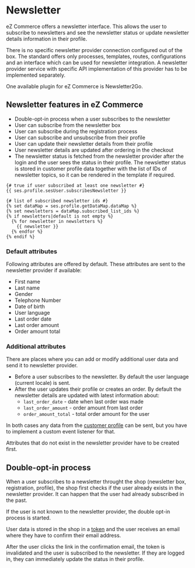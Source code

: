 # Newsletter

eZ Commerce offers a newsletter interface. This allows the user to subscribe to newsletters
and see the newsletter status or update newsletter details information in their profile.

There is no specific newsletter provider connection configured out of the box.
The standard offers only processes, templates, routes, configurations and an interface which can be used for newsletter integration.
A newsletter provider service with specific API implementation of this provider has to be implemented separately.

One available plugin for eZ Commerce is Newsletter2Go.

## Newsletter features in eZ Commerce

- Double-opt-in process when a user subscribes to the newsletter
- User can subscribe from the newsletter box
- User can subscribe during the registration process
- User can subscribe and unsubscribe from their profile
- User can update their newsletter details from their profile
- User newsletter details are updated after ordering in the checkout
- The newsletter status is fetched from the newsletter provider after the login and the user sees the status in their profile.
The newsletter status is stored in customer profile data together with the list of IDs of newsletter topics, so it can be rendered in the template if required.

``` html+twig
{# true if user subscribed at least one newsletter #}
{{ ses.profile.sesUser.subscribesNewsletter }}

{# list of subscribed newsletter ids #}
{% set dataMap = ses.profile.getDataMap.dataMap %}
{% set newsletters = dataMap.subscribed_list_ids %}
{% if newsletters|default is not empty %}
  {% for newsletter in newsletters %}
    {{ newsletter }}
  {% endfor %}
{% endif %}
```

### Default attributes

Following attributes are offered by default. These attributes are sent to the newsletter provider if available:

- First name
- Last name
- Gender
- Telephone Number
- Date of birth
- User language
- Last order date
- Last order amount
- Order amount total

### Additional attributes

There are places where you can add or modify additional user data and send it to newsletter provider.

- Before a user subscribes to the newsletter. By default the user language (current locale) is sent.
- After the user updates their profile or creates an order. By default the newsletter details are updated with latest information about:
    - `last_order_date` - date when last order was made 
    - `last_order_amount` - order amount from last order
    - `order_amount_total` - total order amount for the user

In both cases any data from the [customer profile](../customers/customers.md) can be sent,
but you have to implement a custom event listener for that.

Attributes that do not exist in the newsletter provider have to be created first.

## Double-opt-in process

When a user subscribes to a newsletter throught the shop (newsletter box, registration, profile),
the shop first checks if the user already exists in the newsletter provider.
It can happen that the user had already subscribed in the past.

If the user is not known to the newsletter provider, the double opt-in process is started.

User data is stored in the shop in a [token](../user_management/token/token.md) and the user receives an email where they have to confirm their email address.

After the user clicks the link in the confirmation email, the token is invalidated and the user is subscribed to the newsletter.
If they are logged in, they can immediately update the status in their profile.
